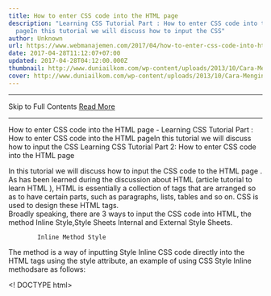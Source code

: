 ```yaml
---
title: How to enter CSS code into the HTML page
description: "Learning CSS Tutorial Part : How to enter CSS code into the HTML
  pageIn this tutorial we will discuss how to input the CSS"
author: Unknown
url: https://www.webmanajemen.com/2017/04/how-to-enter-css-code-into-html-page.html
date: 2017-04-28T11:12:07+07:00
updated: 2017-04-28T04:12:00.000Z
thumbnail: http://www.duniailkom.com/wp-content/uploads/2013/10/Cara-Menginput-CSS-Metode-Inline-Style.png
cover: http://www.duniailkom.com/wp-content/uploads/2013/10/Cara-Menginput-CSS-Metode-Inline-Style.png
---
```


<hr/> Skip to Full Contents <a href="https://www.webmanajemen.com/2017/04/how-to-enter-css-code-into-html-page.html" rel="follow" class="button" id="read-more">Read More</a> <hr/> How to enter CSS code into the HTML page - Learning CSS Tutorial Part : How to enter CSS code into the HTML pageIn this tutorial we will discuss how to input the CSS Learning CSS Tutorial Part 2: How to enter CSS code into the HTML page


In this tutorial we will discuss how to input the CSS code to the             HTML page .         
As has been learned during the discussion about HTML (article                             tutorial to learn HTML                         ), HTML is essentially a collection of tags that are arranged so as to have certain parts, such as paragraphs, lists,            tables and so on. CSS is used to design these HTML tags.         
Broadly speaking, there are 3 ways to input the CSS code into HTML, the method Inline Style,Style Sheets Internal and            External Style Sheets.        

            Inline Method Style         
The method            is a way of inputting Style Inline CSS code             directly into the HTML tags using the style            attribute, an example of using CSS Style Inline methodsare             as follows:         

  <! DOCTYPE html>
 <Html>
 <Head>
 <Title> Example Inline CSS Style </ title>
 </ Head>
    <Body>
       <H2 style = "background-color: black; color: white">
          This text will be colored white and black background
       </ H2>
    </ Body>
 </ Html> 
                                    
In the code above, I insert a style attribute on the <h2>, the value of the            style attribute is the CSS code to be applied.         
The use of CSS tags like this though practical, but not             recommended, because the CSS code directly affiliated with HTML,             and does not meet the purpose of the CSS in order to separate the             design of the content.         

            Methods Internal Style Sheets         
Methods Internal Style Sheets,            also called Embedded Style Sheets are used to separate the CSS code ofHTML tagsbut remain in the HTML page. The            styleattribute that were in the tag, collected in             a <style> tag. This style tags must be in             the <head> of the HTML page.         
Examples of the use            of internal motode CSS style sheets:        


 <! DOCTYPE html> <html> <head> <title> Example Inline CSS Style </ title> <style type = "text / css"> h2 {background-color: black;  color: white;  } </ Style> </ head> <body> <h2> This text will be colored white and black background </ h2> </ body> </ html> 
Examples of internal style sheets above method is             much better than the inline style, because we have             separated the CSS of HTML. The whole CSS code will be in the head             tag of HTML.         
However, the lack of internal use            style sheets, if we have a few pages with the same             style, we must make the CSS code on each of those pages. This can             be overcome by using external style sheets.        

            Methods External Style Sheets         
Shortage of internal style sheets prior method is             if you want to create multiple pages with the same look, then each             page will have the same CSS code.         
External Style Sheets methods            used to'lift' the CSS code into a separate file that is             completely separate from the HTML page. Each page that require the             CSS code, live 'call' the CSS file.         
Still using the same example with            an internal style sheets, the first stage we will             transfer the contents of the <style>to a new             page, and savelah as belajar.css        
The contents of the file belajar.css:        


  h2 {
 background-color: black;
 color: white;
 } 
Make sure that the ending of the file is.css and             for the purposes of this example, savelah in the same folder as our             HTML page.         
Back to pages of HTML, CSS provides two ways to enter the CSS code to             the HTML page, the first is to use @import        
Example of use @import CSS:         

  <! DOCTYPE html>
 <Html>
 <Head>
 <Title> Example Inline CSS Style </ title>
 <Style type = "text / css">
 @import url (belajar.css);
 </ Style>
 </ Head>
 <Body>
 <H2>
 This text will be colored white and black background
 </ H2>
 </ Body>
 </ Html> 
For external style sheets @import method, we insert @import url (belajar.css); on the<style> tag. Address in the            URL can be a relative people experience             (such as: folderku / belajar.css) or absolute (as             www.duniailkom.com/belajar.css).         
How to input both external style sheets,is to use             the <link> tag. Here's an example:         

  <! DOCTYPE html>
 <Html>
 <Head>
 <Title> Example Inline CSS Style </ title>
 <Link rel = "stylesheet" type = "text / css" href = "belajar.css">
 </ Head>
 <Body>
 <H2>
 This text will be colored white and black background
 </ H2>
 </ Body>
 </ Html> 
In the method of link external style sheets, we use the href attribute on            the <link>, which will contain the address             of the page CSS, in this case belajar.css        
Of the three types of input methods CSS into an HTML page, themost recommended is themethod of external style sheets, either using the            @import or<link> tag.            Because by using CSS code separated, entire web pages can use the             same CSS file, and if we want to change the entire look of web             pages, we only need to change one CSS file only.         

                                        
For ease of writing, the writing tutorials to learn CSS in                                     website development indonesia                 , I will use an internal method                of style sheets, which put CSS code in the                 head section of the page.It is merely to facilitate the writing sample. To create a live website, it is recommended to useexternal style sheets by means                @import or link.            


In the next CSS tutorial, we will discuss in more detail how to             write CSS code by studying                             Definition Selector, Property and Value on CSS                         . <hr/> Skip to Full Contents <a href="https://www.webmanajemen.com/2017/04/how-to-enter-css-code-into-html-page.html" rel="follow" class="button" id="read-more">Read More</a> <hr/>
